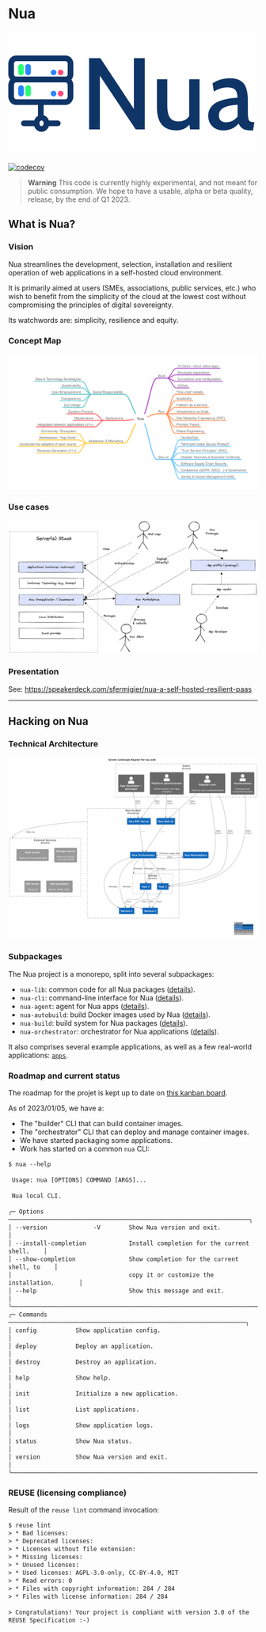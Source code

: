 # Nua

<img src="./doc/assets/logo.png" alt="logo nua">

[![codecov](https://codecov.io/github/abilian/nua/branch/main/graph/badge.svg?token=0PCZNVDRE8)](https://codecov.io/github/abilian/nua)

> **Warning**
> This code is currently highly experimental, and not meant for public consumption.
> We hope to have a usable, alpha or beta quality, release, by the end of Q1 2023.

## What is Nua?

### Vision

Nua streamlines the development, selection, installation and resilient operation of web applications in a self-hosted cloud environment.

It is primarily aimed at users (SMEs, associations, public services, etc.) who wish to benefit from the simplicity of the cloud at the lowest cost without compromising the principles of digital sovereignty.

Its watchwords are: simplicity, resilience and equity.

### Concept Map

<img src="./doc/src/diagrams/mindmaps/Nua Concept Map.png" alt="concept map">

### Use cases

<img src="./doc/src/diagrams/others/Nua use cases.png" alt="use cases">

### Presentation

See: <https://speakerdeck.com/sfermigier/nua-a-self-hosted-resilient-paas>

----

## Hacking on Nua

### Technical Architecture

<img src="./doc/src/diagrams/c4/level1.png" alt="architecture">

### Subpackages

The Nua project is a monorepo, split into several subpackages:

- `nua-lib`: common code for all Nua packages ([details](./nua-lib/README.md)).
- `nua-cli`: command-line interface for Nua  ([details](./nua-cli/README.md)).
- `nua-agent`: agent for Nua apps  ([details](./nua-agent/README.md)).
- `nua-autobuild`: build Docker images used by Nua  ([details](./nua-autobuild/README.md)).
- `nua-build`: build system for Nua packages  ([details](./nua-build/README.md)).
- `nua-orchestrator`: orchestrator for Nua applications  ([details](./nua-orchestrator/README.md)).

It also comprises several example applications, as well as a few real-world applications: [`apps`](./apps).

### Roadmap and current status

The roadmap for the projet is kept up to date on [this kanban board](https://github.com/abilian/nua/projects/1).

As of 2023/01/05, we have a:

- The "builder" CLI that can build container images.
- The "orchestrator" CLI that can deploy and manage container images.
- We have started packaging some applications.
- Work has started on a common `nua` CLI:

```
$ nua --help

 Usage: nua [OPTIONS] COMMAND [ARGS]...

 Nua local CLI.

╭─ Options ────────────────────────────────────────────────────────────────────╮
│ --version             -V        Show Nua version and exit.                   │
│ --install-completion            Install completion for the current shell.    │
│ --show-completion               Show completion for the current shell, to    │
│                                 copy it or customize the installation.       │
│ --help                          Show this message and exit.                  │
╰──────────────────────────────────────────────────────────────────────────────╯
╭─ Commands ───────────────────────────────────────────────────────────────────╮
│ config           Show application config.                                    │
│ deploy           Deploy an application.                                      │
│ destroy          Destroy an application.                                     │
│ help             Show help.                                                  │
│ init             Initialize a new application.                               │
│ list             List applications.                                          │
│ logs             Show application logs.                                      │
│ status           Show Nua status.                                            │
│ version          Show Nua version and exit.                                  │
╰──────────────────────────────────────────────────────────────────────────────╯
```

### REUSE (licensing compliance)

Result of the `reuse lint` command invocation:

```
$ reuse lint
> * Bad licenses:
> * Deprecated licenses:
> * Licenses without file extension:
> * Missing licenses:
> * Unused licenses:
> * Used licenses: AGPL-3.0-only, CC-BY-4.0, MIT
> * Read errors: 0
> * Files with copyright information: 284 / 284
> * Files with license information: 284 / 284

> Congratulations! Your project is compliant with version 3.0 of the REUSE Specification :-)
```
